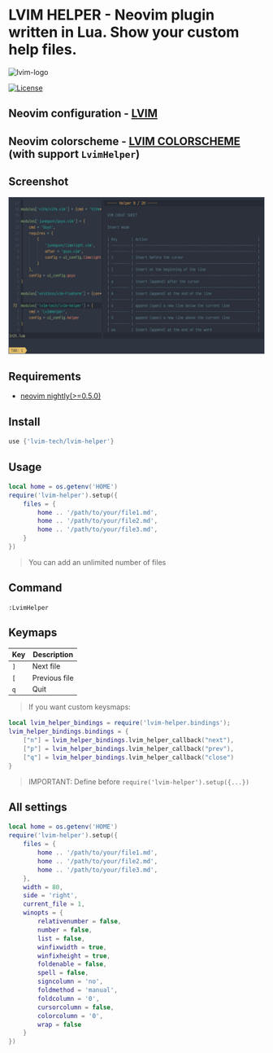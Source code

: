 # LVIM HELPER - Neovim plugin written in Lua. Show your custom help files.

![lvim-logo](https://user-images.githubusercontent.com/82431193/115121988-3bc06800-9fbe-11eb-8dab-19f624aa7b93.png)

[![License](https://img.shields.io/badge/License-BSD%203--Clause-blue.svg)](https://github.com/lvim-tech/lvim-colorscheme/blob/main/LICENSE)

## Neovim configuration - [LVIM](https://github.com/lvim-tech/lvim)

## Neovim colorscheme - [LVIM COLORSCHEME](https://github.com/lvim-tech/lvim-colorscheme) (with support `LvimHelper`)

## Screenshot

![LvimHelper.png](https://github.com/lvim-tech/lvim-helper/blob/main/media/LvimHelper.png)

## Requirements

- [neovim nightly(>=0.5.0)](https://github.com/neovim/neovim/wiki/Installing-Neovim)

## Install

```lua
use {'lvim-tech/lvim-helper'}
```

## Usage

```lua
local home = os.getenv('HOME')
require('lvim-helper').setup({
    files = {
        home .. '/path/to/your/file1.md',
        home .. '/path/to/your/file2.md',
        home .. '/path/to/your/file3.md',
    }
})
```

> You can add an unlimited number of files

## Command

```
:LvimHelper
```

## Keymaps

| Key | Description   |
| --- | ------------- |
| `]` | Next file     |
| `[` | Previous file |
| `q` | Quit          |

> If you want custom keysmaps:

```lua
local lvim_helper_bindings = require('lvim-helper.bindings');
lvim_helper_bindings.bindings = {
    ["n"] = lvim_helper_bindings.lvim_helper_callback("next"),
    ["p"] = lvim_helper_bindings.lvim_helper_callback("prev"),
    ["q"] = lvim_helper_bindings.lvim_helper_callback("close")
}
```

> IMPORTANT: Define before `require('lvim-helper').setup({...})`

## All settings

```lua
local home = os.getenv('HOME')
require('lvim-helper').setup({
    files = {
        home .. '/path/to/your/file1.md',
        home .. '/path/to/your/file2.md',
        home .. '/path/to/your/file3.md',
    },
    width = 80,
    side = 'right',
    current_file = 1,
    winopts = {
        relativenumber = false,
        number = false,
        list = false,
        winfixwidth = true,
        winfixheight = true,
        foldenable = false,
        spell = false,
        signcolumn = 'no',
        foldmethod = 'manual',
        foldcolumn = '0',
        cursorcolumn = false,
        colorcolumn = '0',
        wrap = false
    }
})
```
